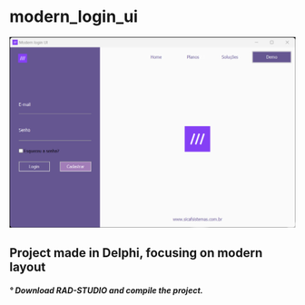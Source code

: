 # modern_login_ui

<div> <img src="https://raw.githubusercontent.com/gheysiell/images/main/modern_login_ui.png" /> </div>
<div> <h2> Project made in Delphi, focusing on modern layout </h2> </div>
<div> <h5> ° Download RAD-STUDIO and compile the project. </h5> </div>